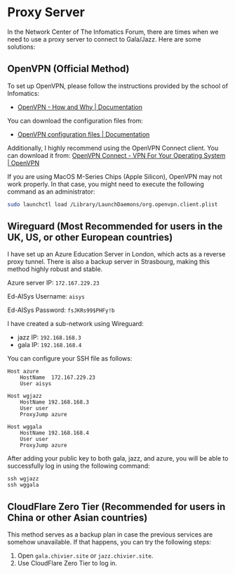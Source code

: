 # Proxy Server

In the Network Center of The Infomatics Forum, there are times when we need to use a proxy server to connect to Gala/Jazz. Here are some solutions:

## OpenVPN (Official Method)

To set up OpenVPN, please follow the instructions provided by the school of Infomatics:

- [OpenVPN - How and Why | Documentation](https://computing.help.inf.ed.ac.uk/openvpn)

You can download the configuration files from:

- [OpenVPN configuration files | Documentation](https://computing.help.inf.ed.ac.uk/openvpn-config-files)

Additionally, I highly recommend using the OpenVPN Connect client. You can download it from: [OpenVPN Connect - VPN For Your Operating System | OpenVPN](https://openvpn.net/client/)

If you are using MacOS M-Series Chips (Apple Silicon), OpenVPN may not work properly. In that case, you might need to execute the following command as an administrator:

```bash
sudo launchctl load /Library/LaunchDaemons/org.openvpn.client.plist
```

## Wireguard (Most Recommended for users in the UK, US, or other European countries)

I have set up an Azure Education Server in London, which acts as a reverse proxy tunnel. There is also a backup server in Strasbourg, making this method highly robust and stable.

Azure server IP: `172.167.229.23`

Ed-AISys Username: `aisys`

Ed-AISys Password: `fsJKRs99$PHFy!b`

I have created a sub-network using Wireguard:

- jazz IP: `192.168.168.3`
- gala IP: `192.168.168.4`

You can configure your SSH file as follows:

```text
Host azure
    HostName  172.167.229.23
    User aisys

Host wgjazz
    HostName 192.168.168.3
    User user
    ProxyJump azure

Host wggala
    HostName 192.168.168.4
    User user
    ProxyJump azure
```

After adding your public key to both gala, jazz, and azure, you will be able to successfully log in using the following command:

```
ssh wgjazz
ssh wggala
```

## CloudFlare Zero Tier (Recommended for users in China or other Asian countries)

This method serves as a backup plan in case the previous services are somehow unavailable. If that happens, you can try the following steps:

1. Open `gala.chivier.site` or `jazz.chivier.site`.
2. Use CloudFlare Zero Tier to log in.
